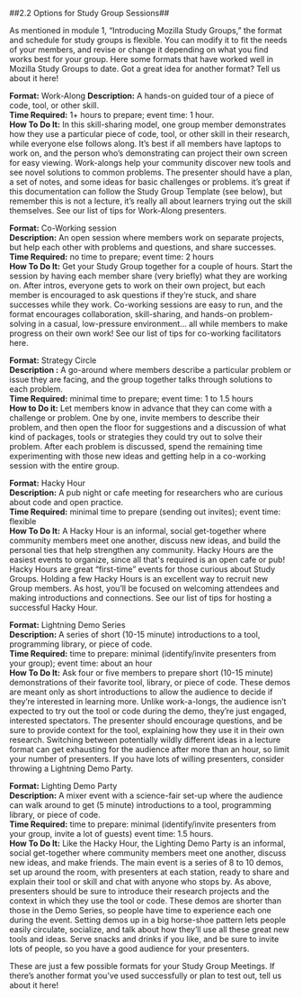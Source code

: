##2.2 Options for Study Group Sessions##

As mentioned in module 1, “Introducing Mozilla Study Groups,” the format and schedule for study groups is flexible. You can modify it to fit the needs of your members, and revise or change it depending on what you find works best for your group. Here some formats that have worked well in Mozilla Study Groups to date. Got a great idea for another format? Tell us about it here!

**Format:** Work-Along
**Description:** A hands-on guided tour of a piece of code, tool, or other skill.  
**Time Required:** 1+ hours to prepare; event time: 1 hour.  
**How To Do It:** In this skill-sharing model, one group member demonstrates how they use a particular piece of code, tool, or other skill in their research, while everyone else follows along. It’s best if all members have laptops to work on, and the person who’s demonstrating can project their own screen for easy viewing. Work-alongs help your community discover new tools and see novel solutions to common problems. The presenter should have a plan, a set of notes, and some ideas for basic challenges or problems. it’s great if this documentation can follow the Study Group Template (see below), but remember this is not a lecture, it’s really all about learners trying out the skill themselves. See our list of tips for Work-Along presenters.  

**Format:** Co-Working session  
**Description:** An open session where members work on separate projects, but help each other with problems and questions, and share successes.  
**Time Required:** no time to prepare; event time: 2 hours  
**How To Do It:**  Get your Study Group together for a couple of hours.  Start the session by having each member share (very briefly) what they are working on. After intros, everyone gets to work on their own project, but each member is encouraged to ask questions if they’re stuck, and share successes while they work. Co-working sessions are easy to run, and the format encourages collaboration, skill-sharing, and hands-on problem-solving in a casual, low-pressure environment… all while members to make progress on their own work! See our list of tips for co-working facilitators here. 

**Format:** Strategy Circle  
**Description :** A go-around where members describe a particular problem or issue they are facing, and the group together talks through solutions to each problem.   
**Time Required:** minimal time to prepare; event time: 1 to 1.5 hours   
**How to Do it:** Let members know in advance that they can come with a challenge or problem. One by one, invite members to describe their problem, and then open the floor for suggestions and a discussion of what kind of packages, tools or strategies they could try out to solve their problem. After each problem is discussed, spend the remaining time experimenting with those new ideas and getting help in a co-working session with the entire group.

**Format:** Hacky Hour  
**Description:** A pub night or cafe meeting for researchers who are curious about code and open practice.   
**Time Required:** minimal time to prepare (sending out invites);  event time: flexible  
**How To Do It:** A Hacky Hour is an informal, social get-together where community members meet one another, discuss new ideas, and build the personal ties that help strengthen any community. Hacky Hours are the easiest events to organize, since all that's required is an open cafe or pub! Hacky Hours are great “first-time” events for those curious about Study Groups. Holding a few Hacky Hours is an excellent way to recruit new Group members. As host, you’ll be focused on welcoming attendees and making introductions and connections. See our list of tips for hosting a successful Hacky Hour. 

**Format:** Lightning Demo Series  
**Description:** A series of short (10-15 minute) introductions to a tool, programming library, or piece of code.  
**Time Required:** time to prepare: minimal (identify/invite presenters from your group); event time: about an hour  
**How To Do It:** Ask four or five members to prepare short (10-15 minute) demonstrations of their favorite tool, library, or piece of code. These demos are meant only as short introductions to allow the audience to decide if they’re interested in learning more. Unlike work-a-longs, the audience isn’t expected to try out the tool or code during the demo, they’re just engaged, interested spectators. The presenter should encourage questions, and be sure to provide context for the tool, explaining how they use it in their own research. Switching between potentially wildly different ideas in a lecture format can get exhausting for the audience after more than an hour, so limit your number of presenters. If you have lots of willing presenters, consider throwing a Lightning Demo Party.

**Format:** Lighting Demo Party  
**Description:** A mixer event with a science-fair set-up where the audience can walk around to get (5 minute) introductions to a tool, programming library, or piece of code.  
**Time Required:** time to prepare: minimal (identify/invite presenters from your group, invite a lot of guests) event time: 1.5 hours.   
**How To Do It:** Like the Hacky Hour, the Lighting Demo Party is an informal, social get-together where community members meet one another, discuss new ideas, and make friends. The main event is a series of 8 to 10 demos, set up around the room, with presenters at each station, ready to share and explain their tool or skill and chat with anyone who stops by. As above, presenters should be sure to introduce their research projects and the context in which they use the tool or code. These demos are shorter than those in the Demo Series, so people have time to experience each one during the event. Setting demos up in a big horse-shoe pattern lets people easily circulate, socialize, and talk about how they’ll use all these great new tools and ideas. Serve snacks and drinks if you like, and be sure to invite lots of people, so you have a good audience for your presenters. 

These are just a few possible formats for your Study Group Meetings. If there’s another format you’ve used successfully or plan to test out, tell us about it here! 
